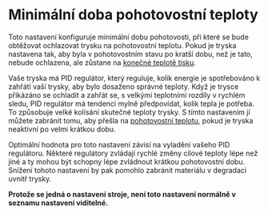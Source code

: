 Minimální doba pohotovostní teploty
====
Toto nastavení konfiguruje minimální dobu pohotovosti, při které se bude obtěžovat ochlazovat trysku na pohotovostní teplotu. Pokud je tryska nastavena tak, aby byla v pohotovostním stavu po kratší dobu, než je tato, nebude ochlazena, ale zůstane na [konečné teplotě tisku](../material/material_final_print_temperature.md).

Vaše tryska má PID regulátor, který reguluje, kolik energie je spotřebováno k zahřátí vaší trysky, aby bylo dosaženo správné teploty. Když je trysce přikázáno se ochladit a zahřát se, s velkými teplotními rozdíly v rychlém sledu, PID regulátor má tendenci mylně předpovídat, kolik tepla je potřeba. To způsobuje velké kolísání skutečné teploty trysky. S tímto nastavením jí můžete zabránit tomu, aby přešla na [pohotovostní teplotu](../material/material_standby_temperature.md), pokud je tryska neaktivní po velmi krátkou dobu.

Optimální hodnota pro toto nastavení závisí na vyladění vašeho PID regulátoru. Některé regulátory zvládají rychlé změny cílové teploty lépe než jiné a ty mohou být schopny lépe zvládnout krátkou pohotovostní dobu. Snížení tohoto nastavení by pak pomohlo zabránit materiálu v degradaci uvnitř trysky.

**Protože se jedná o nastavení stroje, není toto nastavení normálně v seznamu nastavení viditelné.**